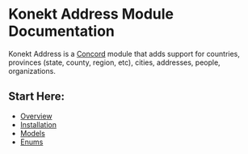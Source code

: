 # Konekt Address Module Documentation

Konekt Address is a [Concord](https://artkonekt.github.io/concord)
module that adds support for countries, provinces (state, county, region,
etc), cities, addresses, people, organizations.

## Start Here:

- [Overview](overview.md)
- [Installation](installation.md)
- [Models](models.md)
- [Enums](enums.md)